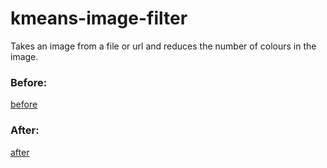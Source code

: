 # kmeans-image-filter
Takes an image from a file or url and reduces the number of colours in the image. 

### Before:
[before](example.jpg)

### After:
[after](example/s1-16clusters.png)